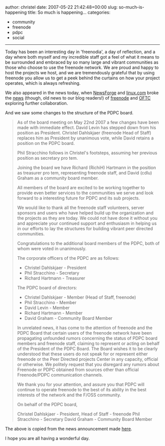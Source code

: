 author: christel
date: 2007-05-22 21:42:48+00:00
slug: so-much-is-happening
title: So much is happening...
categories:
- community
- freenode
- pdpc
- social
---
Today has been an interesting day in 'freenodia', a day of reflection, and a day where both myself and my incredible staff got a feel of what it means to be surrounded and embraced by so many large and vibrant communities as those who choose to use the freenode network. We are proud and happy to host the projects we host, and we are tremendously grateful that by using freenode you allow us to get a peek behind the curtains on how your project operates, which is always refreshing.

We also appeared in the news today, when [NewsForge](http://newsforge.org) and [linux.com](http://linux.com) broke the [news](http://www.linux.com/article.pl?sid=07/05/16/2037231) (though, old news to our blog readers!) of [freenode](http://freenode.net) and [OFTC](http://oftc.net) exploring further collaboration.

And we saw some changes to the structure of the PDPC board.


<blockquote>As of the board meeting on May 22nd 2007 a few changes have been made with immediate effect. David Levin has stepped down from his position as President. Christel Dahlskjaer (freenode Head of Staff) replaces him as President by unanimous vote, while David retains a position on the PDPC board.

Phil Stracchino follows in Christel's footsteps, assuming her previous position as secretary pro tem.

Joining the board we have Richard (RichiH) Hartmann in the position as treasurer pro tem, representing freenode staff, and David (cdlu) Graham as a community board member.

All members of the board are excited to be working together to provide even better services to the communities we serve and look forward to a interesting future for PDPC and its sub projects.

We would like to thank all the freenode staff volunteers, server sponsors and users who have helped build up the organization and the projects as they are today. We could not have done it without you and appreciate your continued support and enthusiasm in helping us in our efforts to lay the structures for building vibrant peer directed communities.

Congratulations to the additional board members of the PDPC, both of whom were voted in unanimously.

The corporate officers of the PDPC are as follows:

* Christel Dahlskjaer - President
* Phil Stracchino - Secretary
* Richard Hartmann - Treasurer

The PDPC board of directors:

* Christel Dahlskjaer - Member (Head of Staff, freenode)
* Phil Stracchino - Member
* David Levin - Member
* Richard Hartmann - Member
* David Graham - Community Board Member

In unrelated news, it has come to the attention of freenode and the PDPC Board that certain users of the freenode network have been propagating unfounded rumors concerning the status of PDPC board members and freenode staff, claiming to represent or acting on behalf of the President of the PDPC Board. The Board wishes it to be clearly understood that these users do not speak for or represent either freenode or the Peer Directed projects Center in any capacity, official or otherwise. We politely request that you disregard any rumors about Freenode or PDPC obtained from sources other than official Freenode/PDPC communication channels.

We thank you for your attention, and assure you that PDPC will continue to operate freenode to the best of its ability in the best interests of the network and the F/OSS community.

On behalf of the PDPC board,

Christel Dahlskjaer - President, Head of Staff - freenode
Phil Stracchino - Secretary
David Graham - Community Board Member</blockquote>


The above is copied from the news announcement made [here](http://freenode.net/news-2007-05-22.shtml).

I hope you are all having a wonderful day.
